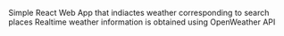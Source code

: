 Simple React Web App that indiactes weather corresponding to search places 
Realtime weather information is obtained using OpenWeather API
